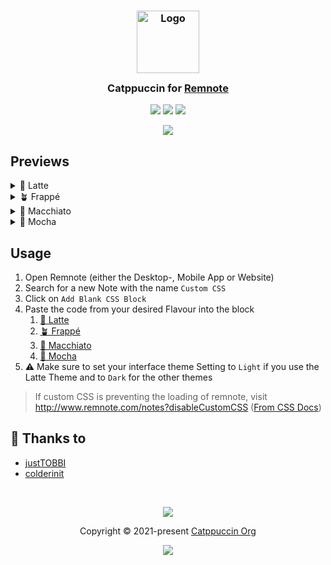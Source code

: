 <h3 align="center">
	<img src="https://raw.githubusercontent.com/catppuccin/catppuccin/main/assets/logos/exports/1544x1544_circle.png" width="100" alt="Logo"/><br/>
	<img src="https://raw.githubusercontent.com/catppuccin/catppuccin/main/assets/misc/transparent.png" height="30" width="0px"/>
	Catppuccin for <a href="https://remnote.com">Remnote</a>
	<img src="https://raw.githubusercontent.com/catppuccin/catppuccin/main/assets/misc/transparent.png" height="30" width="0px"/>
</h3>

<p align="center">
	<a href="https://github.com/catppuccin/remnote/stargazers"><img src="https://img.shields.io/github/stars/catppuccin/remnote?colorA=363a4f&colorB=b7bdf8&style=for-the-badge"></a>
	<a href="https://github.com/catppuccin/remnote/issues"><img src="https://img.shields.io/github/issues/catppuccin/remnote?colorA=363a4f&colorB=f5a97f&style=for-the-badge"></a>
	<a href="https://github.com/catppuccin/remnote/contributors"><img src="https://img.shields.io/github/contributors/catppuccin/remnote?colorA=363a4f&colorB=a6da95&style=for-the-badge"></a>
</p>

<p align="center">
	<img src="https://raw.githubusercontent.com/catppuccin/remnote/main/assets/remnote-preview.webp"/>
</p>

## Previews

<details>
<summary>🌻 Latte</summary>
<img src="https://raw.githubusercontent.com/catppuccin/remnote/main/assets/remnote-latte.webp"/>
</details>
<details>
<summary>🪴 Frappé</summary>
<img src="https://raw.githubusercontent.com/catppuccin/remnote/main/assets/remnote-frappe.webp"/>
</details>
<details>
<summary>🌺 Macchiato</summary>
<img src="https://raw.githubusercontent.com/catppuccin/remnote/main/assets/remnote-macchiato.webp"/>
</details>
<details>
<summary>🌿 Mocha</summary>
<img src="https://raw.githubusercontent.com/catppuccin/remnote/main/assets/remnote-mocha.webp"/>
</details>

## Usage

1. Open Remnote (either the Desktop-, Mobile App or Website)
2. Search for a new Note with the name `Custom CSS`
3. Click on `Add Blank CSS Block`
4. Paste the code from your desired Flavour into the block
    1. [🌻 Latte](https://github.com/catppuccin/remnote/raw/main/latte/theme.css)
    2. [🪴 Frappé](https://github.com/catppuccin/remnote/raw/main/frapp%C3%A9/theme.css)
    3. [🌺 Macchiato](https://github.com/catppuccin/remnote/raw/main/macchiato/theme.css)
    4. [🌿 Mocha](https://github.com/catppuccin/remnote/raw/main/mocha/theme.css)
5. ⚠ Make sure to set your interface theme Setting to `Light` if you use the Latte Theme and to `Dark` for the other themes

> If custom CSS is preventing the loading of remnote, visit <http://www.remnote.com/notes?disableCustomCSS> ([From CSS Docs](https://plugins.remnote.com/custom-css))

## 💝 Thanks to

-   [justTOBBI](https://github.com/justTOBBI)
-   [colderinit](https://github.com/colderinit)

&nbsp;

<p align="center">
	<img src="https://raw.githubusercontent.com/catppuccin/catppuccin/main/assets/footers/gray0_ctp_on_line.svg?sanitize=true" />
</p>

<p align="center">
	Copyright &copy; 2021-present <a href="https://github.com/catppuccin" target="_blank">Catppuccin Org</a>
</p>

<p align="center">
	<a href="https://github.com/catppuccin/catppuccin/blob/main/LICENSE"><img src="https://img.shields.io/static/v1.svg?style=for-the-badge&label=License&message=MIT&logoColor=d9e0ee&colorA=363a4f&colorB=b7bdf8"/></a>
</p>
